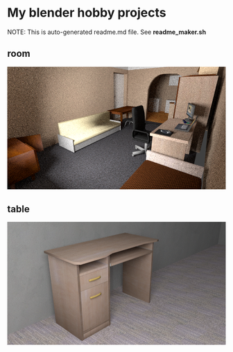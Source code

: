 # My blender hobby projects
NOTE: This is auto-generated readme.md file. See **readme_maker.sh**
## room
![Alt text](room/render1.png?raw=true "room/render1.png")
## table
![Alt text](table/render1.png?raw=true "table/render1.png")
  
  
